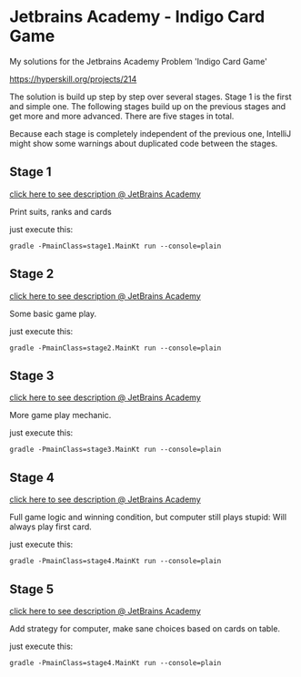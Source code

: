 # Jetbrains Academy - Indigo Card Game

My solutions for the Jetbrains Academy Problem 'Indigo Card Game'

https://hyperskill.org/projects/214

The solution is build up step by step over several stages. 
Stage 1 is the first and simple one. The following stages 
build up on the previous stages and get more and more advanced.
There are five stages in total.

Because each stage is completely independent of the previous one,
IntelliJ might show some warnings about duplicated code between 
the stages.

## Stage 1

[click here to see description @ JetBrains Academy](https://hyperskill.org/projects/214/stages/1072/implement)

Print suits, ranks and cards

just execute this:

    gradle -PmainClass=stage1.MainKt run --console=plain

## Stage 2

[click here to see description @ JetBrains Academy](https://hyperskill.org/projects/214/stages/1073/implement)

Some basic game play.

just execute this:

    gradle -PmainClass=stage2.MainKt run --console=plain

## Stage 3

[click here to see description @ JetBrains Academy](https://hyperskill.org/projects/214/stages/1074/implement)

More game play mechanic.

just execute this:

    gradle -PmainClass=stage3.MainKt run --console=plain

## Stage 4

[click here to see description @ JetBrains Academy](https://hyperskill.org/projects/214/stages/1075/implement)

Full game logic and winning condition, but computer still plays stupid: Will always play first card.

just execute this:

    gradle -PmainClass=stage4.MainKt run --console=plain

## Stage 5

[click here to see description @ JetBrains Academy](https://hyperskill.org/projects/214/stages/1076/implement)

Add strategy for computer, make sane choices based on cards on table. 

just execute this:

    gradle -PmainClass=stage4.MainKt run --console=plain
